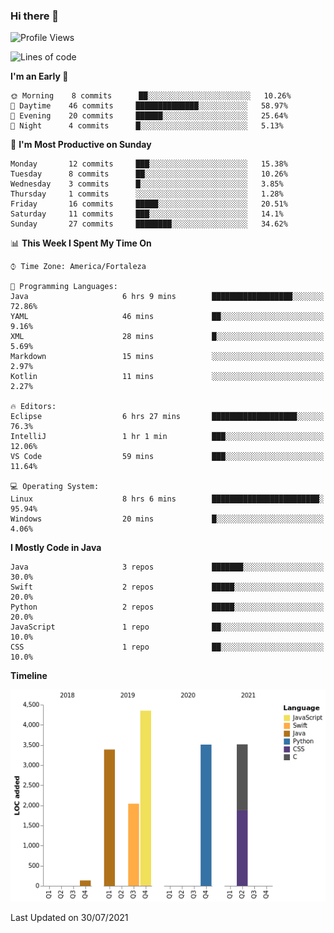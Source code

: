 ### Hi there 👋

<!--
**samuelpsouza/samuelpsouza** is a ✨ _special_ ✨ repository because its `README.md` (this file) appears on your GitHub profile.

Here are some ideas to get you started:

- 🔭 I’m currently working on ...
- 🌱 I’m currently learning ...
- 👯 I’m looking to collaborate on ...
- 🤔 I’m looking for help with ...
- 💬 Ask me about ...
- 📫 How to reach me: ...
- 😄 Pronouns: ...
- ⚡ Fun fact: ...
-->

<!--START_SECTION:waka-->
![Profile Views](http://img.shields.io/badge/Profile%20Views-1-blue)

![Lines of code](https://img.shields.io/badge/From%20Hello%20World%20I%27ve%20Written-16941%20lines%20of%20code-blue)

**I'm an Early 🐤** 

```text
🌞 Morning    8 commits      ██░░░░░░░░░░░░░░░░░░░░░░░   10.26% 
🌆 Daytime    46 commits     ██████████████░░░░░░░░░░░   58.97% 
🌃 Evening    20 commits     ██████░░░░░░░░░░░░░░░░░░░   25.64% 
🌙 Night      4 commits      █░░░░░░░░░░░░░░░░░░░░░░░░   5.13%

```
📅 **I'm Most Productive on Sunday** 

```text
Monday       12 commits     ███░░░░░░░░░░░░░░░░░░░░░░   15.38% 
Tuesday      8 commits      ██░░░░░░░░░░░░░░░░░░░░░░░   10.26% 
Wednesday    3 commits      █░░░░░░░░░░░░░░░░░░░░░░░░   3.85% 
Thursday     1 commits      ░░░░░░░░░░░░░░░░░░░░░░░░░   1.28% 
Friday       16 commits     █████░░░░░░░░░░░░░░░░░░░░   20.51% 
Saturday     11 commits     ███░░░░░░░░░░░░░░░░░░░░░░   14.1% 
Sunday       27 commits     ████████░░░░░░░░░░░░░░░░░   34.62%

```


📊 **This Week I Spent My Time On** 

```text
⌚︎ Time Zone: America/Fortaleza

💬 Programming Languages: 
Java                     6 hrs 9 mins        ██████████████████░░░░░░░   72.86% 
YAML                     46 mins             ██░░░░░░░░░░░░░░░░░░░░░░░   9.16% 
XML                      28 mins             █░░░░░░░░░░░░░░░░░░░░░░░░   5.69% 
Markdown                 15 mins             ░░░░░░░░░░░░░░░░░░░░░░░░░   2.97% 
Kotlin                   11 mins             ░░░░░░░░░░░░░░░░░░░░░░░░░   2.27%

🔥 Editors: 
Eclipse                  6 hrs 27 mins       ███████████████████░░░░░░   76.3% 
IntelliJ                 1 hr 1 min          ███░░░░░░░░░░░░░░░░░░░░░░   12.06% 
VS Code                  59 mins             ███░░░░░░░░░░░░░░░░░░░░░░   11.64%

💻 Operating System: 
Linux                    8 hrs 6 mins        ████████████████████████░   95.94% 
Windows                  20 mins             █░░░░░░░░░░░░░░░░░░░░░░░░   4.06%

```

**I Mostly Code in Java** 

```text
Java                     3 repos             ███████░░░░░░░░░░░░░░░░░░   30.0% 
Swift                    2 repos             █████░░░░░░░░░░░░░░░░░░░░   20.0% 
Python                   2 repos             █████░░░░░░░░░░░░░░░░░░░░   20.0% 
JavaScript               1 repo              ██░░░░░░░░░░░░░░░░░░░░░░░   10.0% 
CSS                      1 repo              ██░░░░░░░░░░░░░░░░░░░░░░░   10.0%

```


**Timeline**

![Chart not found](https://raw.githubusercontent.com/samuelpsouza/samuelpsouza/main/charts/bar_graph.png) 


 Last Updated on 30/07/2021
<!--END_SECTION:waka-->